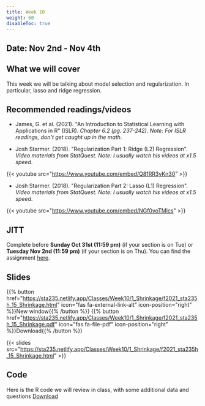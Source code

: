 ```yaml
---
title: Week 10
weight: 60
disableToc: true
---
```


## Date: Nov 2nd - Nov 4th

## What we will cover

This week we will be talking about model selection and regularization. In particular, lasso and ridge regression.

## Recommended readings/videos

- James, G. et al. (2021). "An Introduction to Statistical Learning with Applications in R" (ISLR). *Chapter 6.2 (pg. 237-242)*. *Note: For ISLR readings, don't get caught up in the math.*

- Josh Starmer. (2018). "Regularization Part 1: Ridge (L2) Regression". *Video materials from StatQuest. Note: I usually watch his videos at x1.5 speed*.

{{< youtube src="https://www.youtube.com/embed/Q81RR3yKn30" >}}

- Josh Starmer. (2018). "Regularization Part 2: Lasso (L1) Regression". *Video materials from StatQuest. Note: I usually watch his videos at x1.5 speed*.

{{< youtube src="https://www.youtube.com/embed/NGf0voTMlcs" >}}


## JITT

Complete before **Sunday Oct 31st (11:59 pm)** (if your section is on Tue) or **Tuesday Nov 2nd (11:59 pm)** (if your section is on Thu). You can find the assignment [here](https://forms.gle/ZhBQcn3mNTYdT3bR9).

## Slides

{{% button href="https://sta235.netlify.app/Classes/Week10/1_Shrinkage/f2021_sta235h_15_Shrinkage.html" icon="fas fa-external-link-alt" icon-position="right" %}}New window{{% /button %}} {{% button href="https://sta235.netlify.app/Classes/Week10/1_Shrinkage/f2021_sta235h_15_Shrinkage.pdf" icon="fas fa-file-pdf" icon-position="right" %}}Download{{% /button %}} 

{{< slides src="https://sta235.netlify.app/Classes/Week10/1_Shrinkage/f2021_sta235h_15_Shrinkage.html" >}} 

## Code

Here is the R code we will review in class, with some additional data and questions <a onclick="ga('send', 'event', 'External-Link','click','code15','0','Link');" href="https://raw.githubusercontent.com/maibennett/sta235/main/exampleSite/content/Classes/Week10/1_Shrinkage/code/f2021_sta235h_14_shrinkage.R" target="_blank" class="btn btn-default">Download<i class="fas fa-code"></i></a>